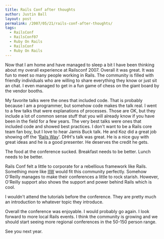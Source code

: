 ```yaml
---
title: Rails Conf after thoughts
author: Justin Ball
layout: post
permalink: /2007/05/21/rails-conf-after-thoughts/
tags:
  - RailsConf
  - RailsConf07
  - Ruby On Rails
  - RailsConf
  - Ruby On Rails
---
```


Now that I am home and have managed to sleep a bit I have been thinking about my overall experience at Railsconf 2007. Overall it was great. It was fun to meet so many people working in Rails. The community is filled with friendly individuals who are willing to share everything they know or just sit an chat. I even managed to get in a fun game of chess on the giant board by the vendor booths.

My favorite talks were the ones that included code. That is probably because I am a programmer, but somehow code makes the talk real. I went to a few talks that were explanations of processes. Those are OK, but they include a lot of common sense stuff that you will already know if you have been in the field for a few years. The very best talks were ones that included code and showed best practices. I don't want to be a Rails core team fan boy, but I love to hear Jamis Buck talk. He and Koz did a great job showing off the '[Rails Way][1]'. DHH's talk was great. He is a nice guy with great ideas and he is a good presenter. He deserves the credit he gets.

 [1]: http://www.therailsway.com/

The food at the conference sucked. Breakfast needs to be better. Lunch needs to be better.

Rails Conf felt a little to corporate for a rebellious framework like Rails. Something more like [IIW][2] would fit this community perfectly. Somehow O'Reilly manages to make their conferences a little to rock starish. However, O'Reilly support also shows the support and power behind Rails which is cool.

 [2]: http://iiw.windley.com/wiki/Workshop_2007

I wouldn't attend the tutorials before the conference. They are pretty much an introduction to whatever topic they introduce.

Overall the conference was enjoyable. I would probably go again. I look forward to more local Rails events. I think the community is growing and we should start seeing more regional conferences in the 50-150 person range.

See you next year.